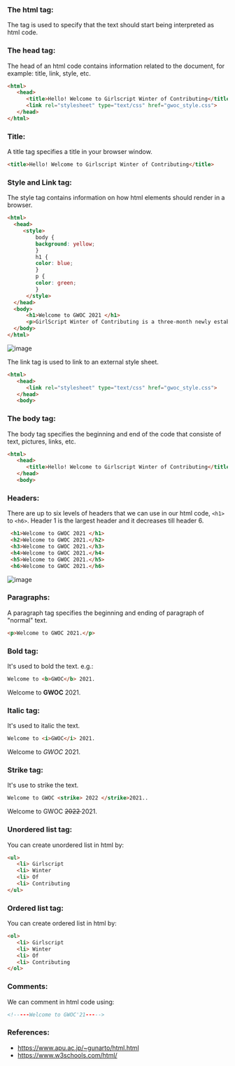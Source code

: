 ### The html tag: 
The <html> tag is used to specify that the text should start being interpreted as html code.

### The head tag: 
The head of an html code contains information related to the document, for example: title, link, style, etc. 

```html 
<html>
   <head>
      <title>Hello! Welcome to Girlscript Winter of Contributing</title>
      <link rel="stylesheet" type="text/css" href="gwoc_style.css">
   </head>
</html>
```

### Title: 
A title tag specifies a title in your browser window.  
```html
<title>Hello! Welcome to Girlscript Winter of Contributing</title>
```

### Style and Link tag:
The style tag contains information on how html elements should render in a browser.
```html
<html>
  <head>
     <style>
         body {
         background: yellow;
         }
         h1 {
         color: blue;
         }
         p {
         color: green;
         }
      </style>
  </head>
  <body>
      <h1>Welcome to GWOC 2021 </h1>
      <p>GirlScript Winter of Contributing is a three-month newly established initiative by GirlScript Foundation to be conducted during winters.</p>
  </body>
</html>
```
![image](https://user-images.githubusercontent.com/73405757/140982917-e5377a64-5d31-4243-b060-7d1fdde6cad5.png)

   
The link tag is used to link to an external style sheet.
```html
<html>
   <head>
      <link rel="stylesheet" type="text/css" href="gwoc_style.css">
   </head>
   <body>
```
      
### The body tag: 
The body tag specifies the beginning and end of the code that consiste of text, pictures, links, etc.
```html
<html>
   <head>
      <title>Hello! Welcome to Girlscript Winter of Contributing</title>
   </head>
   <body>
```
  
### Headers: 
There are up to six levels of headers that we can use in our html code, `<h1>` to `<h6>`. Header 1 is the largest header and it decreases till header 6.
      
```html
 <h1>Welcome to GWOC 2021 </h1>
 <h2>Welcome to GWOC 2021.</h2>
 <h3>Welcome to GWOC 2021.</h3>
 <h4>Welcome to GWOC 2021.</h4>
 <h5>Welcome to GWOC 2021.</h5>
 <h6>Welcome to GWOC 2021.</h6>
```

![image](https://user-images.githubusercontent.com/73405757/140984237-d255281a-9a10-4edd-93b9-ed9d77a37c5a.png)

      
### Paragraphs: 
A paragraph tag specifies the beginning and ending of paragraph of "normal" text.
```html
<p>Welcome to GWOC 2021.</p> 
```
      
### Bold tag: 
It's used to bold the text.
e.g.: 
```html
Welcome to <b>GWOC</b> 2021. 
```
Welcome to <b>GWOC</b> 2021.
      
### Italic tag: 
It's used to italic the text.
```html
Welcome to <i>GWOC</i> 2021.
```
Welcome to <i>GWOC</i> 2021.
      
### Strike tag: 
It's use to strike the text.
```html
Welcome to GWOC <strike> 2022 </strike>2021..  
```
Welcome to GWOC <strike> 2022 </strike>2021.
        
### Unordered list tag: 
You can create unordered list in html by:

```html
<ul>
   <li> Girlscript
   <li> Winter
   <li> Of
   <li> Contributing
</ul>
```

### Ordered list tag: 
You can create ordered list in html by:
```html      
<ol>
   <li> Girlscript
   <li> Winter
   <li> Of
   <li> Contributing
</ol>
```

### Comments: 
We can comment in html code using:
```html
<!-----Welcome to GWOC'21----->
```   

### References: 
* https://www.apu.ac.jp/~gunarto/html.html
* https://www.w3schools.com/html/
      
